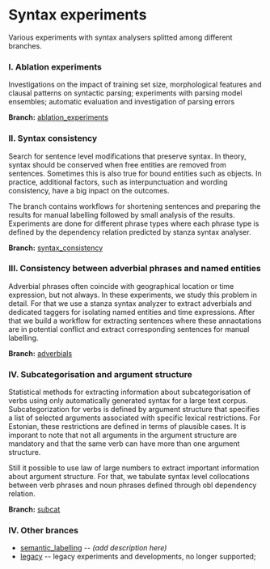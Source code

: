 # Syntax experiments

Various experiments with syntax analysers splitted among different branches.

### I. Ablation experiments

Investigations on the impact of training set size, morphological features and clausal patterns on syntactic parsing; experiments with parsing model ensembles; automatic evaluation and investigation of parsing errors

**Branch:** [ablation_experiments](https://github.com/estnltk/syntax_experiments/tree/ablation_experiments) 


### II. Syntax consistency

Search for sentence level modifications that preserve syntax. In theory, syntax should be conserved when free entities are removed from sentences. Sometimes this is also true for bound entities such as objects. In practice, additional factors, such as interpunctuation and wording consistency, have a big inpact on the outcomes.

The branch contains workflows for shortening sentences and preparing the results for manual labelling followed by small analysis of the results. Experiments are done for different phrase types where each phrase type is defined by the dependency relation predicted by stanza syntax analyser.  

**Branch:** [syntax_consistency](https://github.com/estnltk/syntax_experiments/tree/syntax_consistency) 


### III. Consistency between adverbial phrases and named entities 

Adverbial phrases often coincide with geographical location or time expression, but not always. In these experiments, we study this problem in detail. For that we use a stanza syntax analyzer to extract adverbials and dedicated taggers for isolating named entities and time expressions. After that we build a workflow for extracting sentences where these annaotations are in potential conflict and extract corresponding sentences for manual labelling. 


**Branch:**  [adverbials](https://github.com/estnltk/syntax_experiments/tree/adverbials) 

### IV. Subcategorisation and argument structure

Statistical methods for extracting information about subcategorisation of verbs using only automatically generated syntax for a large text corpus. 
Subcategorization for verbs is defined by argument structure that specifies a list of selected arguments associated with specific lexical restrictions. 
For Estonian, these restrictions are defined in terms of plausible cases.
It is imporant to note that not all arguments in the argument structure are mandatory and that the same verb can have more than one argument structure. 

Still it possible to use law of large numbers to extract important information about argument structure. 
For that, we tabulate syntax level collocations between verb phrases and noun phrases defined through obl dependency relation. 

**Branch:** [subcat](https://github.com/estnltk/syntax_experiments/tree/subcat)

### IV. Other brances

* [semantic_labelling](https://github.com/estnltk/syntax_experiments/tree/semantic_labelling) -- <i>(add description here)</i>
* [legacy](https://github.com/estnltk/syntax_experiments/tree/legacy) -- legacy experiments and developments, no longer supported;
